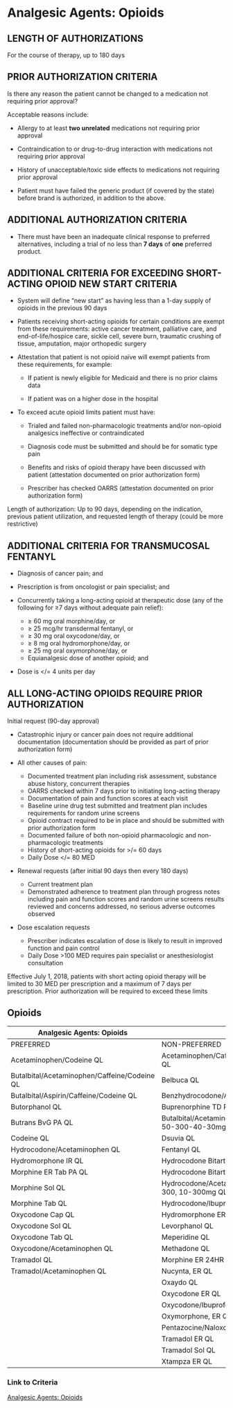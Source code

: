 # Analgesic Agents: Opioids

## LENGTH OF AUTHORIZATIONS

For the course of therapy, up to 180 days

## PRIOR AUTHORIZATION CRITERIA

Is there any reason the patient cannot be changed to a medication not requiring prior approval?

Acceptable reasons include:

- Allergy to at least **two unrelated** medications not requiring prior approval
- Contraindication to or drug-to-drug interaction with medications not requiring prior approval
- History of unacceptable/toxic side effects to medications not requiring prior approval

- Patient must have failed the generic product (if covered by the state) before brand is authorized, in addition to the above.

## ADDITIONAL AUTHORIZATION CRITERIA

- There must have been an inadequate clinical response to preferred alternatives, including a trial of no less than **7 days** of **one** preferred product.

## ADDITIONAL CRITERIA FOR EXCEEDING SHORT-ACTING OPIOID NEW START CRITERIA

- System will define “new start” as having less than a 1-day supply of opioids in the previous 90 days

- Patients receiving short-acting opioids for certain conditions are exempt from these requirements: active cancer treatment, palliative care, and end-of-life/hospice care, sickle cell, severe burn, traumatic crushing of tissue, amputation, major orthopedic surgery

- Attestation that patient is not opioid naïve will exempt patients from these requirements, for example:

  - If patient is newly eligible for Medicaid and there is no prior claims data

  - If patient was on a higher dose in the hospital

- To exceed acute opioid limits patient must have:

  - Trialed and failed non-pharmacologic treatments and/or non-opioid analgesics ineffective or contraindicated

  - Diagnosis code must be submitted and should be for somatic type pain

  - Benefits and risks of opioid therapy have been discussed with patient (attestation documented on prior authorization form)
  
  - Prescriber has checked OARRS (attestation documented on prior authorization form)

Length of authorization: Up to 90 days, depending on the indication, previous patient utilization, and requested length of therapy (could be more restrictive)

## ADDITIONAL CRITERIA FOR TRANSMUCOSAL FENTANYL

- Diagnosis of cancer pain; and

- Prescription is from oncologist or pain specialist; and

- Concurrently taking a long-acting opioid at therapeutic dose (any of the following for ≥7 days without adequate pain relief):

  - ≥ 60 mg oral morphine/day, or
  - ≥ 25 mcg/hr transdermal fentanyl, or
  - ≥ 30 mg oral oxycodone/day, or
  - ≥ 8 mg oral hydromorphone/day, or
  - ≥ 25 mg oral oxymorphone/day, or
  - Equianalgesic dose of another opioid; and

- Dose is \</= 4 units per day

## ALL LONG-ACTING OPIOIDS REQUIRE PRIOR AUTHORIZATION

Initial request (90-day approval)

- Catastrophic injury or cancer pain does not require additional documentation (documentation should be provided as part of prior authorization form)
- All other causes of pain:

  - Documented treatment plan including risk assessment, substance abuse history, concurrent therapies
  - OARRS checked within 7 days prior to initiating long-acting therapy
  - Documentation of pain and function scores at each visit
  - Baseline urine drug test submitted and treatment plan includes requirements for random urine screens
  - Opioid contract required to be in place and should be submitted with prior authorization form
  - Documented failure of both non-opioid pharmacologic and non-pharmacologic treatments
  - History of short-acting opioids for \>/= 60 days
  - Daily Dose \</= 80 MED

- Renewal requests (after initial 90 days then every 180 days)
  - Current treatment plan
  - Demonstrated adherence to treatment plan through progress notes including pain and function scores and random urine screens results reviewed and concerns addressed, no serious adverse outcomes observed

- Dose escalation requests
  - Prescriber indicates escalation of dose is likely to result in improved function and pain control
  - Daily Dose \>100 MED requires pain specialist or anesthesiologist consultation

Effective July 1, 2018, patients with short acting opioid therapy will be limited to 30 MED per prescription and a maximum of 7 days per prescription. Prior authorization will be required to exceed these limits

## Opioids

| Analgesic Agents: Opioids                     |                                                             |
|-----------------------------------------------|-------------------------------------------------------------|
| PREFERRED                                     | NON-PREFERRED                                               |
| Acetaminophen/Codeine QL                      | Acetaminophen/Caffeine/Dihydrocodeine QL                    |
| Butalbital/Acetaminophen/Caffeine/Codeine QL  | Belbuca QL                                                  |
| Butalbital/Aspirin/Caffeine/Codeine QL        | Benzhydrocodone/Acetaminophen QL                            |
| Butorphanol QL                                | Buprenorphine TD Patch Weekly QL                            |
| Butrans BvG PA QL                             | Butalbital/Acetaminophen/Caffeine/Codeine 50-300-40-30mgQL  |
| Codeine QL                                    | Dsuvia QL                                                   |
| Hydrocodone/Acetaminophen QL                  | Fentanyl QL                                                 |
| Hydromorphone IR QL                           | Hydrocodone Bitartrate ER 12HR CapQL                        |
| Morphine ER Tab PA QL                         | Hydrocodone Bitartrate ER 24HR TabQL                        |
| Morphine Sol QL                               | Hydrocodone/Acetaminophen 5-300, 7.5-300, 10-300mg QL       |
| Morphine Tab QL                               | Hydrocodone/Ibuprofen QL                                    |
| Oxycodone Cap QL                              | Hydromorphone ER QL                                         |
| Oxycodone Sol QL                              | Levorphanol QL                                              |
| Oxycodone Tab QL                              | Meperidine QL                                               |
| Oxycodone/Acetaminophen QL                    | Methadone QL                                                |
| Tramadol QL                                   | Morphine ER 24HR Cap QL                                     |
| Tramadol/Acetaminophen QL                     | Nucynta, ER QL                                              |
|                                               | Oxaydo QL                                                   |
|                                               | Oxycodone ER QL                                             |
|                                               | Oxycodone/Ibuprofen QL                                      |
|                                               | Oxymorphone, ER QL                                          |
|                                               | Pentazocine/Naloxone QL                                     |
|                                               | Tramadol ER QL                                              |
|                                               | Tramadol Sol QL                                             |
|                                               | Xtampza ER QL                                               |

### Link to Criteria

[Analgesic Agents: Opioids](https://pharmacy.medicaid.ohio.gov/sites/default/files/20220415_UPDL_Criteria_FINAL_.pdf#page=7)
